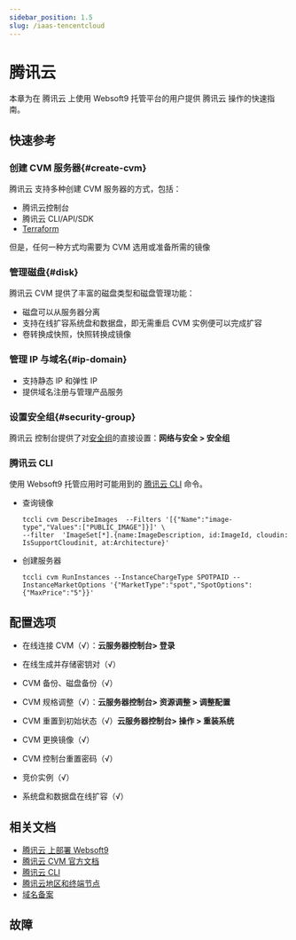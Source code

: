 ```yaml
---
sidebar_position: 1.5
slug: /iaas-tencentcloud
---
```


# 腾讯云

本章为在 腾讯云 上使用 Websoft9 托管平台的用户提供 腾讯云 操作的快速指南。

## 快速参考

### 创建 CVM 服务器{#create-cvm}

腾讯云 支持多种创建 CVM 服务器的方式，包括：

- 腾讯云控制台
- 腾讯云 CLI/API/SDK
- [Terraform](https://cloud.tencent.com/product/iatf)

但是，任何一种方式均需要为 CVM 选用或准备所需的镜像

### 管理磁盘{#disk}

腾讯云 CVM 提供了丰富的磁盘类型和磁盘管理功能：  

- 磁盘可以从服务器分离
- 支持在线扩容系统盘和数据盘，即无需重启 CVM 实例便可以完成扩容
- 卷转换成快照，快照转换成镜像

### 管理 IP 与域名{#ip-domain}

- 支持静态 IP 和弹性 IP
- 提供域名注册与管理产品服务

### 设置安全组{#security-group}

腾讯云 控制台提供了对[安全组](https://cloud.tencent.com/document/product/215)的直接设置：**网络与安全 > 安全组**


### 腾讯云 CLI

使用 Websoft9 托管应用时可能用到的 [腾讯云 CLI](https://console.cloud.tencent.com/api/explorer) 命令。  

- 查询镜像
    ```
    tccli cvm DescribeImages  --Filters '[{"Name":"image-type","Values":["PUBLIC_IMAGE"]}]' \
    --filter  'ImageSet[*].{name:ImageDescription, id:ImageId, cloudin: IsSupportCloudinit, at:Architecture}'
    ```

- 创建服务器

  ```
  tccli cvm RunInstances --InstanceChargeType SPOTPAID --InstanceMarketOptions '{"MarketType":"spot","SpotOptions":{"MaxPrice":"5"}}' 
  ```

## 配置选项

- 在线连接 CVM（√）：**云服务器控制台> 登录**

- 在线生成并存储密钥对（√）

- CVM 备份、磁盘备份（√）

- CVM 规格调整（√）：**云服务器控制台> 资源调整 > 调整配置**

- CVM 重置到初始状态（√）**云服务器控制台> 操作 > 重装系统**

- CVM 更换镜像（√）

- CVM 控制台重置密码（√）

- 竞价实例（√）

- 系统盘和数据盘在线扩容（√）


## 相关文档

- [腾讯云 上部署 Websoft9](./install/tencentcloud)
- [腾讯云 CVM 官方文档](https://cloud.tencent.com/document/product/213)
- [腾讯云 CLI](https://cloud.tencent.com/document/product/440)
- [腾讯云地区和终端节点](https://cloud.tencent.com/document/product/213/6091)
- [域名备案](https://cloud.tencent.com/product/ba)

## 故障